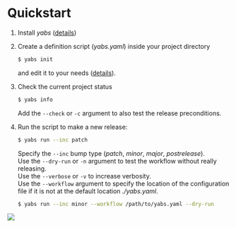 # Quickstart

1. Install *yabs* ([details](installation))

2. Create a definition script (*yabs.yaml*) inside your project directory
   ```bash
   $ yabs init
   ```
   and edit it to your needs ([details](ug_writing_scripts)).

3. Check the current project status
   ```bash
   $ yabs info
   ```
    Add the `--check` or `-c` argument to also test the release preconditions.

4. Run the script to make a new release:

    ```bash
    $ yabs run --inc patch
    ```

    Specify the `--inc` bump type (*patch*, *minor*, *major*, *postrelease*).<br>
    Use the `--dry-run` or `-n` argument to test the workflow without really releasing.<br>
    Use the `--verbose` or `-v` to increase verbosity. <br>
    Use the `--workflow` argument to specify the location of the configuration
    file if it is not at the default location *./yabs.yaml*.

    ```bash
    $ yabs run --inc minor --workflow /path/to/yabs.yaml --dry-run
    ```

<img src="_images/screenshot_ps_dryrun.png">
